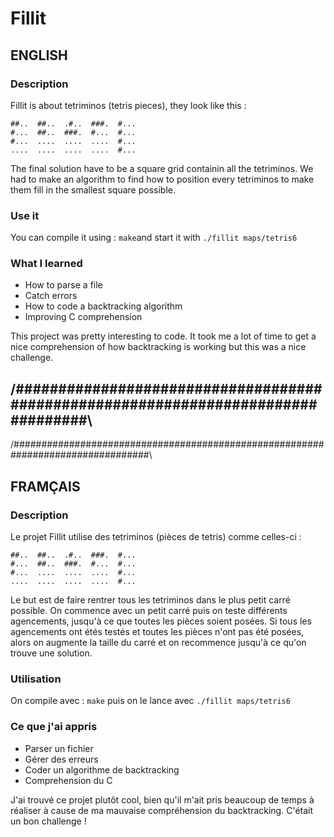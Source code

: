 # Fillit

## ENGLISH

### Description

Fillit is about tetriminos (tetris pieces), they look like this :
```
##..  ##..  .#..  ###.  #...
#...  ##..  ###.  #...  #...
#...  ....  ....  ....  #...
....  ....  ....  ....  #...
```
The final solution have to be a square grid containin all the tetriminos.
We had to make an algorithm to find how to position every tetriminos to make them fill
in the smallest square possible.

### Use it

You can compile it using : ```make```and start it with ```./fillit maps/tetris6```

### What I learned

- How to parse a file
- Catch errors
- How to code a backtracking algorithm
- Improving C comprehension

This project was pretty interesting to code. It took me a lot of time to get a nice comprehension
of how backtracking is working but this was a nice challenge.

/#################################################################################\
---------------------------------------------------------------------------------
/#################################################################################\

## FRAMÇAIS

### Description

Le projet Fillit utilise des tetriminos (pièces de tetris) comme celles-ci :
```
##..  ##..  .#..  ###.  #...
#...  ##..  ###.  #...  #...
#...  ....  ....  ....  #...
....  ....  ....  ....  #...
```
Le but est de faire rentrer tous les tetriminos dans le plus petit carré possible.
On commence avec un petit carré puis on teste différents agencements, jusqu'à ce que toutes les pièces soient posées.
Si tous les agencements ont étés testés et toutes les pièces n'ont pas été posées,
alors on augmente la taille du carré et on recommence jusqu'à ce qu'on trouve une solution.

### Utilisation

On compile avec : ```make``` puis on le lance avec ```./fillit maps/tetris6```

### Ce que j'ai appris

- Parser un fichier
- Gérer des erreurs
- Coder un algorithme de backtracking
- Comprehension du C

J'ai trouvé ce projet plutôt cool, bien qu'il m'ait pris beaucoup de temps à réaliser
à cause de ma mauvaise compréhension du backtracking. C'était un bon challenge !
